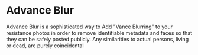# Advance Blur
Advance Blur is a sophisticated way to Add "Vance Blurring" to your resistance photos in order to remove identifiable metadata and faces so that they can be safely posted publicly. Any similarities to actual persons, living or dead, are purely coincidental
